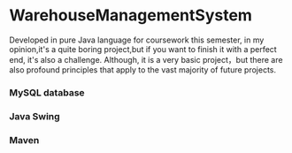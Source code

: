 # WarehouseManagementSystem
Developed in pure Java language for coursework this semester, in my opinion,it's a quite boring project,but if you want to finish it with a perfect end, it's also a challenge.
Although, it is a very basic project，but there are also profound principles that apply to the vast majority of future projects.

### MySQL database
### Java Swing
### Maven